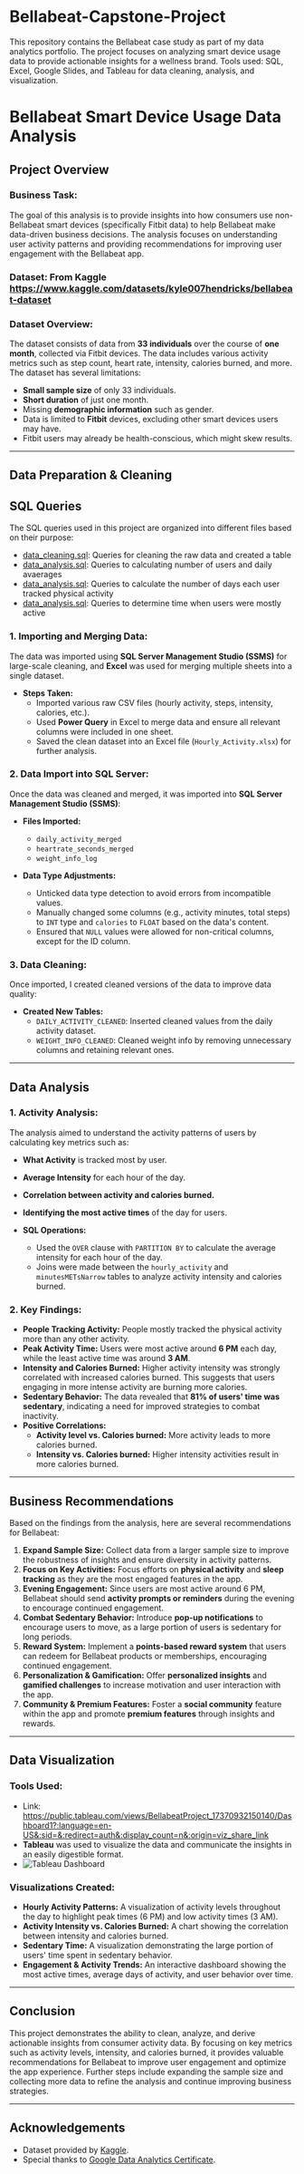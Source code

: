 # Bellabeat-Capstone-Project
This repository contains the Bellabeat case study as part of my data analytics portfolio. The project focuses on analyzing smart device usage data to provide actionable insights for a wellness brand. Tools used: SQL, Excel, Google Slides, and Tableau for data cleaning, analysis, and visualization.

# Bellabeat Smart Device Usage Data Analysis

## Project Overview

### Business Task:
The goal of this analysis is to provide insights into how consumers use non-Bellabeat smart devices (specifically Fitbit data) to help Bellabeat make data-driven business decisions. The analysis focuses on understanding user activity patterns and providing recommendations for improving user engagement with the Bellabeat app.

### Dataset: From Kaggle https://www.kaggle.com/datasets/kyle007hendricks/bellabeat-dataset
### Dataset Overview:
The dataset consists of data from **33 individuals** over the course of **one month**, collected via Fitbit devices. The data includes various activity metrics such as step count, heart rate, intensity, calories burned, and more. The dataset has several limitations:
- **Small sample size** of only 33 individuals.
- **Short duration** of just one month.
- Missing **demographic information** such as gender.
- Data is limited to **Fitbit** devices, excluding other smart devices users may have.
- Fitbit users may already be health-conscious, which might skew results.

---

## Data Preparation & Cleaning

## SQL Queries
The SQL queries used in this project are organized into different files based on their purpose:

- [data_cleaning.sql](https://github.com/ABT9841/bellabeat-capstone-project/blob/main/DATA%20CLEANING(%20CREATING%20A%20NEW%20TABLE)): Queries for cleaning the raw data and created a table
- [data_analysis.sql](https://github.com/ABT9841/bellabeat-capstone-project/blob/main/ANALAYIZING%20(NUMBER%20OF%20USERS%20AND%20DAILY%20AVERAGES)): Queries to calculating number of users and daily avaerages
- [data_analysis.sql](https://github.com/ABT9841/bellabeat-capstone-project/blob/main/DATA%20ANALYZING%20(DAYS%20EACH%20USER%20TRACK%20PHYSICAL%20ACTIVITY)): Queries to calculate the number of days each user tracked physical activity
- [data_analysis.sql](https://github.com/ABT9841/bellabeat-capstone-project/blob/main/ANALYZE%20(ACTIVE%20TIME)): Queries to determine time when users were mostly active



### 1. Importing and Merging Data:
The data was imported using **SQL Server Management Studio (SSMS)** for large-scale cleaning, and **Excel** was used for merging multiple sheets into a single dataset. 

- **Steps Taken:**
  - Imported various raw CSV files (hourly activity, steps, intensity, calories, etc.).
  - Used **Power Query** in Excel to merge data and ensure all relevant columns were included in one sheet.
  - Saved the clean dataset into an Excel file (`Hourly_Activity.xlsx`) for further analysis.

### 2. Data Import into SQL Server:
Once the data was cleaned and merged, it was imported into **SQL Server Management Studio (SSMS)**:
- **Files Imported:**
  - `daily_activity_merged`
  - `heartrate_seconds_merged`
  - `weight_info_log`

- **Data Type Adjustments:**
  - Unticked data type detection to avoid errors from incompatible values.
  - Manually changed some columns (e.g., activity minutes, total steps) to `INT` type and `calories` to `FLOAT` based on the data's content.
  - Ensured that `NULL` values were allowed for non-critical columns, except for the ID column.

### 3. Data Cleaning:
Once imported, I created cleaned versions of the data to improve data quality:
- **Created New Tables:**
  - `DAILY_ACTIVITY_CLEANED`: Inserted cleaned values from the daily activity dataset.
  - `WEIGHT_INFO_CLEANED`: Cleaned weight info by removing unnecessary columns and retaining relevant ones.

---

## Data Analysis

### 1. Activity Analysis:
The analysis aimed to understand the activity patterns of users by calculating key metrics such as:
- **What Activity** is tracked most by user.
- **Average Intensity** for each hour of the day.
- **Correlation between activity and calories burned.**
- **Identifying the most active times** of the day for users.

- **SQL Operations:**
  - Used the `OVER` clause with `PARTITION BY` to calculate the average intensity for each hour of the day.
  - Joins were made between the `hourly_activity` and `minutesMETsNarrow` tables to analyze activity intensity and calories burned.

### 2. Key Findings:
- **People Tracking Activity:** People mostly tracked the physical activity more than any other activity.
- **Peak Activity Time:** Users were most active around **6 PM** each day, while the least active time was around **3 AM**.
- **Intensity and Calories Burned:** Higher activity intensity was strongly correlated with increased calories burned. This suggests that users engaging in more intense activity are burning more calories.
- **Sedentary Behavior:** The data revealed that **81% of users' time was sedentary**, indicating a need for improved strategies to combat inactivity.
- **Positive Correlations:**
  - **Activity level vs. Calories burned:** More activity leads to more calories burned.
  - **Intensity vs. Calories burned:** Higher intensity activities result in more calories burned.

---

## Business Recommendations

Based on the findings from the analysis, here are several recommendations for Bellabeat:

1. **Expand Sample Size:** Collect data from a larger sample size to improve the robustness of insights and ensure diversity in activity patterns.
2. **Focus on Key Activities:** Focus efforts on **physical activity** and **sleep tracking** as they are the most engaged features in the app.
3. **Evening Engagement:** Since users are most active around 6 PM, Bellabeat should send **activity prompts or reminders** during the evening to encourage continued engagement.
4. **Combat Sedentary Behavior:** Introduce **pop-up notifications** to encourage users to move, as a large portion of users is sedentary for long periods.
5. **Reward System:** Implement a **points-based reward system** that users can redeem for Bellabeat products or memberships, encouraging continued engagement.
6. **Personalization & Gamification:** Offer **personalized insights** and **gamified challenges** to increase motivation and user interaction with the app.
7. **Community & Premium Features:** Foster a **social community** feature within the app and promote **premium features** through insights and rewards.

---

## Data Visualization

### Tools Used:
- Link: https://public.tableau.com/views/BellabeatProject_17370932150140/Dashboard1?:language=en-US&:sid=&:redirect=auth&:display_count=n&:origin=viz_share_link
- **Tableau** was used to visualize the data and communicate the insights in an easily digestible format.
- ![Tableau Dashboard](TABLEAU.png)


### Visualizations Created:
- **Hourly Activity Patterns:** A visualization of activity levels throughout the day to highlight peak times (6 PM) and low activity times (3 AM).
- **Activity Intensity vs. Calories Burned:** A chart showing the correlation between intensity and calories burned.
- **Sedentary Time:** A visualization demonstrating the large portion of users' time spent in sedentary behavior.
- **Engagement & Activity Trends:** An interactive dashboard showing the most active times, average days of activity, and user behavior over time.

---

## Conclusion

This project demonstrates the ability to clean, analyze, and derive actionable insights from consumer activity data. By focusing on key metrics such as activity levels, intensity, and calories burned, it provides valuable recommendations for Bellabeat to improve user engagement and optimize the app experience. Further steps include expanding the sample size and collecting more data to refine the analysis and continue improving business strategies.

---

## Acknowledgements
- Dataset provided by [Kaggle](https://www.kaggle.com/).
- Special thanks to [Google Data Analytics Certificate](https://www.coursera.org/professional-certificates/google-data-analytics).


